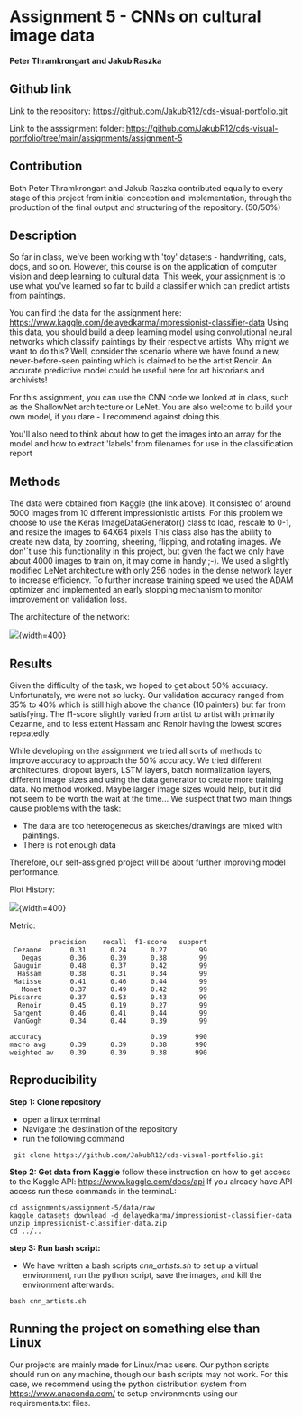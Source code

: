 Assignment 5 - CNNs on cultural image data
==============================
**Peter Thramkrongart and Jakub Raszka**

##	Github link

Link to the repository: https://github.com/JakubR12/cds-visual-portfolio.git

Link to the asssignment folder: https://github.com/JakubR12/cds-visual-portfolio/tree/main/assignments/assignment-5

## Contribution

Both Peter Thramkrongart and Jakub Raszka contributed equally to every stage of this project from initial conception and implementation, through the production of the final output and structuring of the repository. (50/50%)

##  Description

So far in class, we've been working with 'toy' datasets - handwriting, cats, dogs, and so on. However, this course is on the application of computer vision and deep learning to cultural data. This week, your assignment is to use what you've learned so far to build a classifier which can predict artists from paintings.

You can find the data for the assignment here: https://www.kaggle.com/delayedkarma/impressionist-classifier-data
Using this data, you should build a deep learning model using convolutional neural networks which classify paintings by their respective artists. Why might we want to do this? Well, consider the scenario where we have found a new, never-before-seen painting which is claimed to be the artist Renoir. An accurate predictive model could be useful here for art historians and archivists!

For this assignment, you can use the CNN code we looked at in class, such as the ShallowNet architecture or LeNet. You are also welcome to build your own model, if you dare - I recommend against doing this.

You'll also need to think about how to get the images into an array for the model and how to extract 'labels' from filenames for use in the classification report


## Methods

The data were obtained from Kaggle (the link above). It consisted of around 5000 images from 10 different impressionistic artists. For this problem we choose to use the Keras ImageDataGenerator() class to load, rescale to 0-1, and resize the images to 64X64 pixels This class also has the ability to create new data, by zooming, sheering, flipping, and rotating images. We don'´t use this functionality in this project, but given the fact we only have about 4000 images to train on, it may come in handy ;-). We used a slightly modified LeNet architecture with only 256 nodes in the dense network layer to increase efficiency. To further increase training speed we used the ADAM optimizer and implemented an early stopping mechanism to monitor improvement on validation loss.

The architecture of the network:

![](./models/model_architecture.png){width=400}

## Results

Given the difficulty  of the task, we hoped to get about 50% accuracy. Unfortunately, we were not so lucky. Our validation accuracy ranged from 35% to 40% which is still high above the chance (10 painters) but far from satisfying. The f1-score slightly varied from artist to artist with primarily Cezanne, and to less extent Hassam and Renoir having the lowest scores repeatedly.

While developing on the assignment we tried all sorts of methods to improve accuracy to approach the 50% accuracy. We tried different architectures, dropout layers, LSTM layers, batch normalization layers, different image sizes and using the data generator to create more training data. No method worked. Maybe larger image sizes would help, but it did not seem to be worth the wait at the time... We suspect that two main things cause problems with the task:
  
- The data are too heterogeneous as sketches/drawings are mixed with paintings. 
- There is not enough data

Therefore, our self-assigned project will be about further improving model performance. 

Plot History:

![](./models/history_plot.png){width=400}

Metric:

              precision    recall  f1-score   support
     Cezanne       0.31      0.24      0.27        99
       Degas       0.36      0.39      0.38        99
     Gauguin       0.48      0.37      0.42        99
      Hassam       0.38      0.31      0.34        99
     Matisse       0.41      0.46      0.44        99
       Monet       0.37      0.49      0.42        99
    Pissarro       0.37      0.53      0.43        99
      Renoir       0.45      0.19      0.27        99
     Sargent       0.46      0.41      0.44        99
     VanGogh       0.34      0.44      0.39        99

    accuracy                           0.39       990
    macro avg      0.39      0.39      0.38       990
    weighted av    0.39      0.39      0.38       990




## Reproducibility

**Step 1: Clone repository**  
- open a linux terminal
- Navigate the destination of the repository
- run the following command  
```console
 git clone https://github.com/JakubR12/cds-visual-portfolio.git
```

**Step 2: Get data from Kaggle**
follow these instruction on how to get access to the Kaggle API:
https://www.kaggle.com/docs/api
If you already have API access run these commands in the terminaL:
```console
cd assignments/assignment-5/data/raw
kaggle datasets download -d delayedkarma/impressionist-classifier-data
unzip impressionist-classifier-data.zip
cd ../..
```

**step 3: Run bash script:**  
- We have written a bash scripts _cnn_artists.sh_ to set up a virtual environment, run the python script, save the images, and kill the environment afterwards:  
```console
bash cnn_artists.sh
```  

## Running the project on something else than Linux
Our projects are mainly made for Linux/mac users. Our python scripts should run on any machine, though our bash scripts may not work. For this case, we recommend using the python distribution system from https://www.anaconda.com/ to setup environments using our requirements.txt files.

